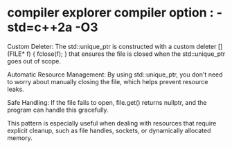 # compiler explorer  compiler option : -std=c++2a -O3


Custom Deleter: The std::unique_ptr is constructed with a custom deleter [](FILE* f) { fclose(f); } that ensures the file is closed when the std::unique_ptr goes out of scope.

Automatic Resource Management: By using std::unique_ptr, you don't need to worry about manually closing the file, which helps prevent resource leaks.

Safe Handling: If the file fails to open, file.get() returns nullptr, and the program can handle this gracefully.

This pattern is especially useful when dealing with resources that require explicit cleanup, such as file handles, sockets, or dynamically allocated memory.
